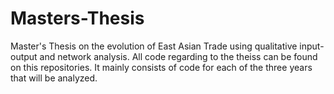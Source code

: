# Masters-Thesis

Master's Thesis on the evolution of East Asian Trade using qualitative input-output and network analysis.
All code regarding to the theiss can be found on this repositories. It mainly consists of code for each of the three years that will be analyzed. 
